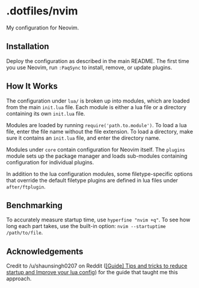 # .dotfiles/nvim

My configuration for Neovim.

## Installation
Deploy the configuration as described in the main README. The first time you use Neovim, run `:PaqSync` to install, remove, or update plugins.

## How It Works
The configuration under `lua/` is broken up into modules, which are loaded from the main `init.lua` file. Each module is either a lua file or a directory containing its own `init.lua` file.

Modules are loaded by running `require('path.to.module')`. To load a lua file, enter the file name without the file extension. To load a directory, make sure it contains an `init.lua` file, and enter the directory name.

Modules under `core` contain configuration for Neovim itself. The `plugins` module sets up the package manager and loads sub-modules containing configuration for individual plugins.

In addition to the lua configuration modules, some filetype-specific options that override the default filetype plugins are defined in lua files under `after/ftplugin`.

## Benchmarking
To accurately measure startup time, use `hyperfine "nvim +q"`. To see how long each part takes, use the built-in option: `nvim --startuptime /path/to/file`.

## Acknowledgements
Credit to /u/shaunsingh0207 on Reddit ([\[Guide\] Tips and tricks to reduce startup and Improve your lua config](https://www.reddit.com/r/neovim/comments/opipij/guide_tips_and_tricks_to_reduce_startup_and/)) for the guide that taught me this approach.
